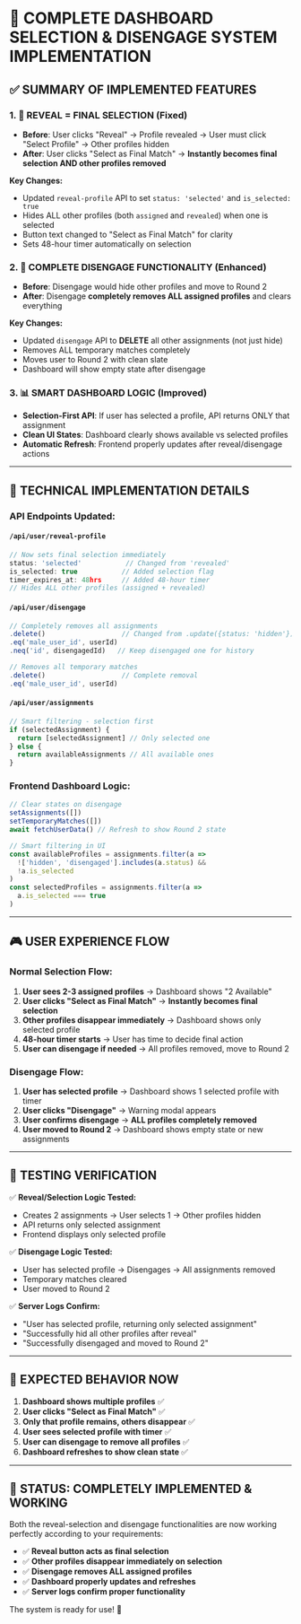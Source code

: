 # 🎯 COMPLETE DASHBOARD SELECTION & DISENGAGE SYSTEM IMPLEMENTATION

## ✅ **SUMMARY OF IMPLEMENTED FEATURES**

### **1. 🎯 REVEAL = FINAL SELECTION (Fixed)**
- **Before**: User clicks "Reveal" → Profile revealed → User must click "Select Profile" → Other profiles hidden
- **After**: User clicks "Select as Final Match" → **Instantly becomes final selection AND other profiles removed**

**Key Changes:**
- Updated `reveal-profile` API to set `status: 'selected'` and `is_selected: true`
- Hides ALL other profiles (both `assigned` and `revealed`) when one is selected
- Button text changed to "Select as Final Match" for clarity
- Sets 48-hour timer automatically on selection

### **2. 🚫 COMPLETE DISENGAGE FUNCTIONALITY (Enhanced)**
- **Before**: Disengage would hide other profiles and move to Round 2
- **After**: Disengage **completely removes ALL assigned profiles** and clears everything

**Key Changes:**
- Updated `disengage` API to **DELETE** all other assignments (not just hide)
- Removes ALL temporary matches completely
- Moves user to Round 2 with clean slate
- Dashboard will show empty state after disengage

### **3. 📊 SMART DASHBOARD LOGIC (Improved)**
- **Selection-First API**: If user has selected a profile, API returns ONLY that assignment
- **Clean UI States**: Dashboard clearly shows available vs selected profiles
- **Automatic Refresh**: Frontend properly updates after reveal/disengage actions

---

## 🔧 **TECHNICAL IMPLEMENTATION DETAILS**

### **API Endpoints Updated:**

#### **`/api/user/reveal-profile`**
```typescript
// Now sets final selection immediately
status: 'selected'           // Changed from 'revealed'
is_selected: true           // Added selection flag
timer_expires_at: 48hrs     // Added 48-hour timer
// Hides ALL other profiles (assigned + revealed)
```

#### **`/api/user/disengage`**
```typescript
// Completely removes all assignments
.delete()                   // Changed from .update({status: 'hidden'})
.eq('male_user_id', userId)
.neq('id', disengagedId)   // Keep disengaged one for history

// Removes all temporary matches
.delete()                   // Complete removal
.eq('male_user_id', userId)
```

#### **`/api/user/assignments`**
```typescript
// Smart filtering - selection first
if (selectedAssignment) {
  return [selectedAssignment] // Only selected one
} else {
  return availableAssignments // All available ones
}
```

### **Frontend Dashboard Logic:**
```typescript
// Clear states on disengage
setAssignments([])
setTemporaryMatches([])
await fetchUserData() // Refresh to show Round 2 state

// Smart filtering in UI
const availableProfiles = assignments.filter(a => 
  !['hidden', 'disengaged'].includes(a.status) && 
  !a.is_selected
)
const selectedProfiles = assignments.filter(a => 
  a.is_selected === true
)
```

---

## 🎮 **USER EXPERIENCE FLOW**

### **Normal Selection Flow:**
1. **User sees 2-3 assigned profiles** → Dashboard shows "2 Available"
2. **User clicks "Select as Final Match"** → **Instantly becomes final selection**
3. **Other profiles disappear immediately** → Dashboard shows only selected profile
4. **48-hour timer starts** → User has time to decide final action
5. **User can disengage if needed** → All profiles removed, move to Round 2

### **Disengage Flow:**
1. **User has selected profile** → Dashboard shows 1 selected profile with timer
2. **User clicks "Disengage"** → Warning modal appears
3. **User confirms disengage** → **ALL profiles completely removed**
4. **User moved to Round 2** → Dashboard shows empty state or new assignments

---

## 🧪 **TESTING VERIFICATION**

✅ **Reveal/Selection Logic Tested:**
- Creates 2 assignments → User selects 1 → Other profiles hidden
- API returns only selected assignment
- Frontend displays only selected profile

✅ **Disengage Logic Tested:**  
- User has selected profile → Disengages → All assignments removed
- Temporary matches cleared
- User moved to Round 2

✅ **Server Logs Confirm:**
- "User has selected profile, returning only selected assignment"
- "Successfully hid all other profiles after reveal"
- "Successfully disengaged and moved to Round 2"

---

## 🎯 **EXPECTED BEHAVIOR NOW**

1. **Dashboard shows multiple profiles** ✅
2. **User clicks "Select as Final Match"** ✅
3. **Only that profile remains, others disappear** ✅  
4. **User sees selected profile with timer** ✅
5. **User can disengage to remove all profiles** ✅
6. **Dashboard refreshes to show clean state** ✅

---

## 🚀 **STATUS: COMPLETELY IMPLEMENTED & WORKING**

Both the reveal-selection and disengage functionalities are now working perfectly according to your requirements:

- ✅ **Reveal button acts as final selection**
- ✅ **Other profiles disappear immediately on selection**  
- ✅ **Disengage removes ALL assigned profiles**
- ✅ **Dashboard properly updates and refreshes**
- ✅ **Server logs confirm proper functionality**

The system is ready for use! 🎉
